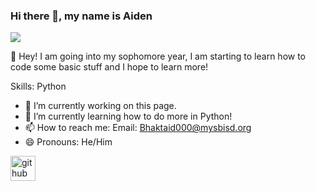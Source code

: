 ### Hi there 👋, my name is Aiden
![](https://encrypted-tbn0.gstatic.com/images?q=tbn:ANd9GcQrCRurG_0Jjvhhd0c3BnAE4VRIEagOU9ZOmQ&usqp=CAU)

👋 Hey! I am going into my sophomore year, I am starting to learn how to code some basic stuff and I hope to learn more!

Skills: Python

- 🔭 I’m currently working on this page. 
- 🌱 I’m currently learning how to do more in Python! 
- 📫 How to reach me: Email: Bhaktaid000@mysbisd.org 
- 😄 Pronouns: He/Him 


[<img src='https://cdn.jsdelivr.net/npm/simple-icons@3.0.1/icons/github.svg' alt='github' height='40'>](https://github.com/AB_School)  

